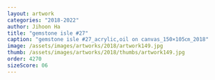 ```yaml
---
layout: artwork
categories: "2018-2022"
author: Jihoon Ha
title: "gemstone isle #27"
caption: "gemstone isle #27_acrylic,oil on canvas_150×105㎝_2018"
image: /assets/images/artworks/2018/artwork149.jpg
thumb: /assets/images/artworks/2018/thumbs/artwork149.jpg
order: 4270
sizeScore: 06
---
```

